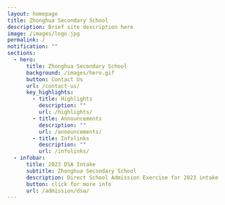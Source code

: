 ```yaml
---
layout: homepage
title: Zhonghua Secondary School
description: Brief site description here
image: /images/logo.jpg
permalink: /
notification: ""
sections:
  - hero:
      title: Zhonghua Secondary School
      background: /images/hero.gif
      button: Contact Us
      url: /contact-us/
      key_highlights:
        - title: Highlights
          description: ""
          url: /highlights/
        - title: Announcements
          description: ""
          url: /announcements/
        - title: Infolinks
          description: ""
          url: /infolinks/
  - infobar:
      title: 2023 DSA Intake
      subtitle: Zhonghua Secondary School
      description: Direct School Admission Exercise for 2023 intake
      button: click for more info
      url: /admission/dsa/
---
```

